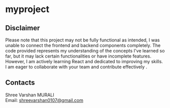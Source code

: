 # myproject
## Disclaimer

Please note that this project may not be fully functional as intended, I was unable to connect the frontend and backend components completely. The code provided represents my understanding of the concepts I've learned so far, but it may lack certain functionalities or have incomplete features. However, I am actively learning React and dedicated to improving my skills. I am eager to collaborate with your team and contribute effectively .

## Contacts

Shree Varshan MURALI  
Email: shreevarshan0107@gmail.com
